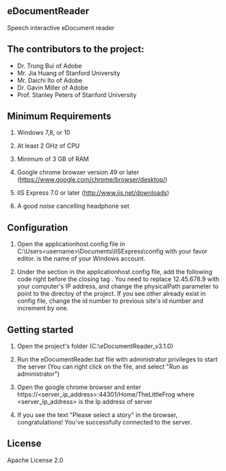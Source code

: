## eDocumentReader
Speech interactive eDocument reader

## The contributors to the project:
* Dr. Trung Bui of Adobe
* Mr. Jia Huang of Stanford University
* Mr. Daichi Ito of Adobe
* Dr. Gavin Miller of Adobe
* Prof. Stanley Peters of Stanford University

## Minimum Requirements
1. Windows 7,8, or 10

2. At least 2 GHz of CPU

3. Minimum of 3 GB of RAM

4. Google chrome browser version 49 or later (https://www.google.com/chrome/browser/desktop/)

5. IIS Express 7.0 or later (http://www.iis.net/downloads)

6. A good noise cancelling headphone set


## Configuration
1. Open the applicationhost.config file in C:\Users\<username>\Documents\IISExpress\config with your favor editor. <username> is the name of your Windows account.

2. Under the <sites> section in the applicationhost.config file, add the following code right before the closing tag </sites>. You need to replace 12.45.678.9 with your computer's IP address, and change the physicalPath parameter to point to the directoy of the project. If you see other <site> already exist in config file, change the id number to previous site's id number and increment by one.

<site name="eDocumentReader" id="2" serverAutoStart="true">
   <application path="/"  applicationPool="Clr4IntegratedAppPool">
      <virtualDirectory path="/" physicalPath="C:\eDocumentReader_v3.1.0" />
   </application>
   <bindings>
      <binding protocol="http" bindingInformation=":8080:localhost" />
      <binding protocol="https" bindingInformation="*:44301:123.45.678.9" />
   </bindings>



## Getting started
1. Open the project's folder (C:\eDocumentReader_v3.1.0)

2. Run the eDocumentReader.bat file with administrator privileges to start the server (You can right click on the file, and select "Run as administrator")

3. Open the google chrome browser and enter https://<server_ip_address>:44301/Home/TheLittleFrog where <server_ip_address> is the Ip address of server

4. If you see the text "Please select a story" in the browser, congratulations! You've successfully connected to the server.

## License
Apache License 2.0
